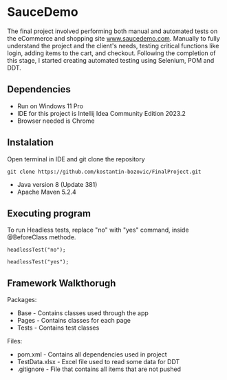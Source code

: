 # SauceDemo
The final project involved performing both manual and automated tests on the eCommerce and shopping site www.saucedemo.com. Manually to fully understand the project and the client's needs, testing critical functions like login, adding items to the cart, and checkout. Following the completion of this stage, I started creating automated testing using Selenium, POM and DDT.

## Dependencies
* Run on Windows 11 Pro
* IDE for this project is Intellij Idea Community Edition 2023.2
* Browser needed is Chrome

## Instalation

Open terminal in IDE and git clone the repository
```
git clone https://github.com/kostantin-bozovic/FinalProject.git
```
* Java version 8 (Update 381)
* Apache Maven 5.2.4

## Executing program
To run Headless tests, replace "no" with "yes" command, inside @BeforeClass methode.<br>
```
headlessTest("no");
```

```
headlessTest("yes"); 
```
## Framework Walkthorugh
Packages:
* Base - Contains classes used through the app
* Pages - Contains classes for each page
* Tests - Contains test classes
  
Files:
* pom.xml - Contains all dependencies used in project
* TestData.xlsx - Excel file used to read some data for DDT
* .gitignore - File that contains all items that are not pushed
